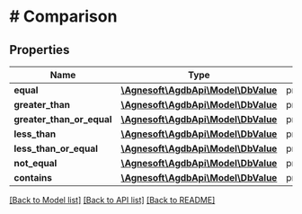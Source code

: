 # # Comparison

## Properties

Name | Type | Description | Notes
------------ | ------------- | ------------- | -------------
**equal** | [**\Agnesoft\AgdbApi\Model\DbValue**](DbValue.md) | property &#x3D;&#x3D; this |
**greater_than** | [**\Agnesoft\AgdbApi\Model\DbValue**](DbValue.md) | property &gt; this |
**greater_than_or_equal** | [**\Agnesoft\AgdbApi\Model\DbValue**](DbValue.md) | property &gt;&#x3D; this |
**less_than** | [**\Agnesoft\AgdbApi\Model\DbValue**](DbValue.md) | property &lt; this |
**less_than_or_equal** | [**\Agnesoft\AgdbApi\Model\DbValue**](DbValue.md) | property &lt;&#x3D; this |
**not_equal** | [**\Agnesoft\AgdbApi\Model\DbValue**](DbValue.md) | property !&#x3D; this |
**contains** | [**\Agnesoft\AgdbApi\Model\DbValue**](DbValue.md) | property.contains(this) |

[[Back to Model list]](../../README.md#models) [[Back to API list]](../../README.md#endpoints) [[Back to README]](../../README.md)
